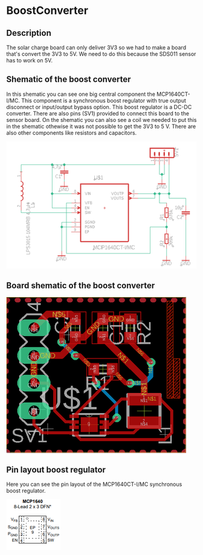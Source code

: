 # BoostConverter

## Description

The solar charge board can only deliver 3V3 so we had to make a board that's convert the 3V3 to 5V. We need to do this because the SDS011 sensor has to work on 5V.

## Shematic of the boost converter

In this shematic you can see one big central component the MCP1640CT-I/MC. This component is a synchronous boost regulator with true output disconnect or input/output bypass option. This boost regulator is a DC-DC converter. There are also pins (SV1) provided to connect this board to the sensor board. On the shematic you can also see a coil we needed to put this in the shematic othewise it was not possible to get the 3V3 to 5 V. There are also other components like resistors and capacitors.

![shematic boost converter](/img/shematicBoostConverter.png)

## Board shematic of the boost converter

![board boost converter](/img/boardBoostConverter.png)

## Pin layout boost regulator

Here you can see the pin layout of the MCP1640CT-I/MC synchronous boost regulator.

![board boost converter](/img/boostRegulatorPins.png)
